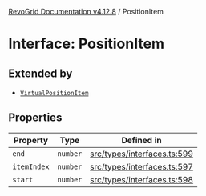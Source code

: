 [RevoGrid Documentation v4.12.8](README.md) / PositionItem

# Interface: PositionItem

## Extended by

- [`VirtualPositionItem`](Interface.VirtualPositionItem.md)

## Properties

| Property | Type | Defined in |
| ------ | ------ | ------ |
| `end` | `number` | [src/types/interfaces.ts:599](https://github.com/revolist/revogrid/blob/c3ca1940d3bbc95c0549378ff25b8d267352be31/src/types/interfaces.ts#L599) |
| `itemIndex` | `number` | [src/types/interfaces.ts:597](https://github.com/revolist/revogrid/blob/c3ca1940d3bbc95c0549378ff25b8d267352be31/src/types/interfaces.ts#L597) |
| `start` | `number` | [src/types/interfaces.ts:598](https://github.com/revolist/revogrid/blob/c3ca1940d3bbc95c0549378ff25b8d267352be31/src/types/interfaces.ts#L598) |
